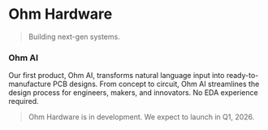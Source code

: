 # Ohm Hardware
> Building next-gen systems.

### Ohm AI

Our first product, Ohm AI, transforms natural language input into ready-to-manufacture PCB designs. From concept to circuit, Ohm AI streamlines the design process for engineers, makers, and innovators. No EDA experience required.

> Ohm Hardware is in development. We expect to launch in Q1, 2026.
